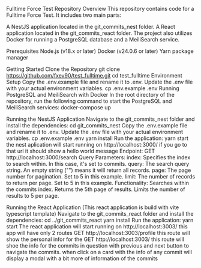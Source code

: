 Fulltime Force Test Repository
Overview
This repository contains code for a Fulltime Force Test. It includes two main parts:

A NestJS application located in the git_commits_nest folder.
A React application located in the git_commits_react folder.
The project also utilizes Docker for running a PostgreSQL database and a MeiliSearch service.

Prerequisites
Node.js (v18.x or later)
Docker (v24.0.6 or later)
Yarn package manager


Getting Started
Clone the Repository
git clone https://github.com/fxev90/test_fulltime.git
cd test_fulltime
Environment Setup
Copy the .env.example file and rename it to .env. Update the .env file with your actual environment variables.
cp .env.example .env
Running PostgreSQL and MeiliSearch with Docker
In the root directory of the repository, run the following command to start the PostgreSQL and MeiliSearch services:
docker-compose up


Running the NestJS Application
Navigate to the git_commits_nest folder and install the dependencies:
cd git_commits_nest
Copy the .env.example file and rename it to .env. Update the .env file with your actual environment variables.
cp .env.example .env
yarn install
Run the application:
yarn start
the nest aplication will start running on http://localhost:3000/
if you go to that url it should show a hello world message
Endpoint: GET http://localhost:3000/search
Query Parameters:
index: Specifies the index to search within. In this case, it's set to commits.
query: The search query string. An empty string ("") means it will return all records.
page: The page number for pagination. Set to 5 in this example.
limit: The number of records to return per page. Set to 5 in this example.
Functionality:
Searches within the commits index.
Returns the 5th page of results.
Limits the number of results to 5 per page.

Running the React Application (This react application is build with vite typescript template)
Navigate to the git_commits_react folder and install the dependencies:
cd ../git_commits_react
yarn install
Run the application:
yarn start
The react application will start running on http://localhost:3003/
this app will have only 2 routes
GET  http://localhost:3003/profile
this route will show the personal infor for the 
GET http://localhost:3003/
this route will shoe the info for the commits in question with previous and next button to navigate the commits.
when click on a card with the info of any commit will display a modal with a bit more of information of the commits